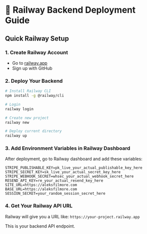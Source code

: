 # 🚂 Railway Backend Deployment Guide

## Quick Railway Setup

### 1. Create Railway Account
- Go to [railway.app](https://railway.app)
- Sign up with GitHub

### 2. Deploy Your Backend
```bash
# Install Railway CLI
npm install -g @railway/cli

# Login
railway login

# Create new project
railway new

# Deploy current directory
railway up
```

### 3. Add Environment Variables in Railway Dashboard
After deployment, go to Railway dashboard and add these variables:

```
STRIPE_PUBLISHABLE_KEY=pk_live_your_actual_publishable_key_here
STRIPE_SECRET_KEY=sk_live_your_actual_secret_key_here
STRIPE_WEBHOOK_SECRET=whsec_your_actual_webhook_secret_here
RESEND_API_KEY=re_your_actual_resend_key_here
SITE_URL=https://aleksfilmore.com
BASE_URL=https://aleksfilmore.com
SESSION_SECRET=your_random_session_secret_here
```

### 4. Get Your Railway API URL
Railway will give you a URL like: `https://your-project.railway.app`

This is your backend API endpoint.
